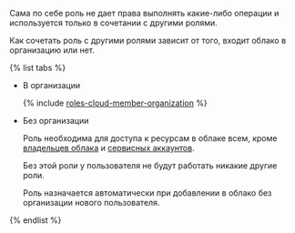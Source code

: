 Сама по себе роль не дает права выполнять какие-либо операции и используется только в сочетании с другими ролями.


Как сочетать роль с другими ролями зависит от того, входит облако в организацию или нет.

{% list tabs %}

- В организации

    {% include [roles-cloud-member-organization](./roles-cloud-member-organization.md) %}

- Без организации

    Роль необходима для доступа к ресурсам в облаке всем, кроме [владельцев облака](../resource-manager/concepts/resources-hierarchy.md#owner) и [сервисных аккаунтов](../iam/concepts/users/service-accounts.md).

    Без этой роли у пользователя не будут работать никакие другие роли.

    Роль назначается автоматически при добавлении в облако без организации нового пользователя.

{% endlist %}
